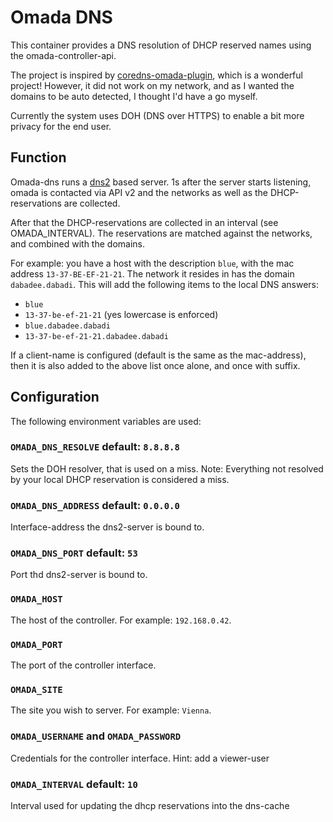 # Omada DNS
This container provides a DNS resolution of DHCP reserved names using the omada-controller-api.

The project is inspired by [coredns-omada-plugin](https://github.com/dougbw/coredns_omada), which is a wonderful project!
However, it did not work on my network, and as I wanted the domains to be auto detected, I thought I'd have a go myself.

Currently the system uses DOH (DNS over HTTPS) to enable a bit more privacy for the end user.


## Function
Omada-dns runs a [dns2](https://www.npmjs.com/package/dns2) based server.
1s after the server starts listening, omada is contacted via API v2 and the networks as well as the DHCP-reservations are collected.

After that the DHCP-reservations are collected in an interval (see OMADA\_INTERVAL).
The reservations are matched against the networks, and combined with the domains.

For example: you have a host with the description `blue`, with the mac address `13-37-BE-EF-21-21`.
The network it resides in has the domain `dabadee.dabadi`.
This will add the following items to the local DNS answers:
- `blue`
- `13-37-be-ef-21-21` (yes lowercase is enforced)
- `blue.dabadee.dabadi`
- `13-37-be-ef-21-21.dabadee.dabadi`

If a client-name is configured (default is the same as the mac-address),
then it is also added to the above list once alone, and once with suffix.


## Configuration
The following environment variables are used:

### `OMADA_DNS_RESOLVE` default: `8.8.8.8`
Sets the DOH resolver, that is used on a miss.
Note: Everything not resolved by your local DHCP reservation is considered a miss.

### `OMADA_DNS_ADDRESS` default: `0.0.0.0`
Interface-address the dns2-server is bound to.

### `OMADA_DNS_PORT` default: `53`
Port thd dns2-server is bound to.

### `OMADA_HOST`
The host of the controller. For example: `192.168.0.42`.

### `OMADA_PORT`
The port of the controller interface.
        
### `OMADA_SITE`
The site you wish to server. For example: `Vienna`.

### `OMADA_USERNAME` and `OMADA_PASSWORD`
Credentials for the controller interface.
Hint: add a viewer-user

### `OMADA_INTERVAL` default: `10`
Interval used for updating the dhcp reservations into the dns-cache

